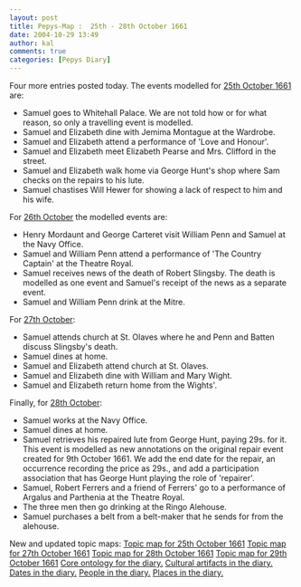 ```yaml
---
layout: post
title: Pepys-Map :  25th - 28th October 1661
date: 2004-10-29 13:49
author: kal
comments: true
categories: [Pepys Diary]
---
```

Four more entries posted today.
The events modelled for <a href="http://www.pepysdiary.com/archive/1661/10/25/index.php">25th October 1661</a> are:
<ul><li>Samuel goes to Whitehall Palace. We are not told how or for what reason, so only a travelling event is modelled.</li><li>Samuel and Elizabeth dine with Jemima Montague at the Wardrobe.</li><li>Samuel and Elizabeth attend a performance of 'Love and Honour'.</li><li>Samuel and Elizabeth meet Elizabeth Pearse and Mrs. Clifford in the street.</li><li>Samuel and Elizabeth walk home via George Hunt's shop where Sam checks on the repairs to his lute.</li><li>Samuel chastises Will Hewer for showing a lack of respect to him and his wife.</li></ul>
For <a href="http://www.pepysdiary.com/archive/1661/10/26/index.php">26th October</a> the modelled events are:
<ul><li>Henry Mordaunt and George Carteret visit William Penn and Samuel at the Navy Office.</li><li>Samuel and William Penn attend a performance of 'The Country Captain' at the Theatre Royal.</li><li>Samuel receives news of the death of Robert Slingsby. The death is modelled as one event and Samuel's receipt of the news as a separate event.</li><li>Samuel and William Penn drink at the Mitre.</li></ul>
For <a href="http://www.pepysdiary.com/archive/1661/10/27/index.php">27th October</a>:
<ul><li>Samuel attends church at St. Olaves where he and Penn and Batten discuss Slingsby's death.</li><li>Samuel dines at home.</li><li>Samuel and Elizabeth attend church at St. Olaves.</li><li>Samuel and Elizabeth dine with William and Mary Wight.</li><li>Samuel and Elizabeth return home from the Wights'.</li></ul>
Finally, for <a href="http://www.pepysdiary.com/archive/1661/10/28/index.php">28th October</a>:
<ul><li>Samuel works at the Navy Office.</li><li>Samuel dines at home.</li><li>Samuel retrieves his repaired lute from George Hunt, paying 29s. for it. This event is modelled as new annotations on the original repair event created for 9th October 1661. We add the end date for the repair, an occurrence recording the price as 29s., and add a participation association that has George Hunt playing the role of 'repairer'.</li><li>Samuel, Robert Ferrers and a friend of Ferrers' go to a performance of Argalus and Parthenia at the Theatre Royal.</li><li>The three men then go drinking at the Ringo Alehouse.</li><li>Samuel purchases a belt from a belt-maker that he sends for from the alehouse.</li></ul>

<!--more-->
New and updated topic maps:
<a href="http://www.techquila.com/blog/archives/16611025.ltm">Topic map for 25th October 1661</a>
<a href="http://www.techquila.com/blog/archives/16611026.ltm">Topic map for 27th October 1661</a>
<a href="http://www.techquila.com/blog/archives/16611027.ltm">Topic map for 28th October 1661</a>
<a href="http://www.techquila.com/blog/archives/16611028.ltm">Topic map for 29th October 1661</a>
<a href="http://www.techquila.com/blog/archives/pepys-diary-ontology.ltm">Core ontology for the diary.</a>
<a href="http://www.techquila.com/blog/archives/pepys-diary-culture.ltm">Cultural artifacts in the diary.</a>
<a href="http://www.techquila.com/blog/archives/pepys-diary-dates.ltm">Dates in the diary.</a>
<a href="http://www.techquila.com/blog/archives/pepys-diary-people.ltm">People in the diary.</a>
<a href="http://www.techquila.com/blog/archives/pepys-diary-places.ltm">Places in the diary.</a>

